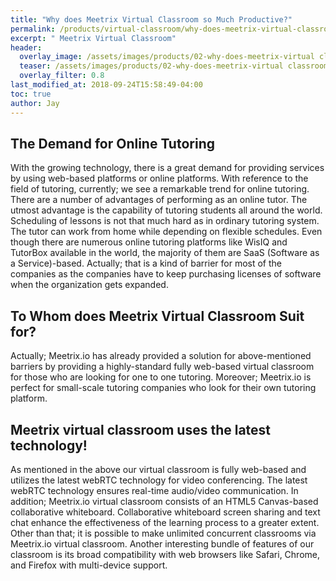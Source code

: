```yaml
---
title: "Why does Meetrix Virtual Classroom so Much Productive?"
permalink: /products/virtual-classroom/why-does-meetrix-virtual-classroom-so-much-productive.html
excerpt: " Meetrix Virtual Classroom"
header:
  overlay_image: /assets/images/products/02-why-does-meetrix-virtual classroom-so-much-productive/meetrix_classroom_landing.png
  teaser: /assets/images/products/02-why-does-meetrix-virtual classroom-so-much-productive/meetrix_classroom_landing.png
  overlay_filter: 0.8
last_modified_at: 2018-09-24T15:58:49-04:00
toc: true
author: Jay
---
```


The Demand for Online Tutoring
---

With the growing technology, there is a great demand for providing services by using
web-based platforms or online platforms. With reference to the field of tutoring,
currently; we see a remarkable trend for online tutoring. There are a number of
advantages of performing as an online tutor. The utmost advantage is the capability of
tutoring students all around the world. Scheduling of lessons is not that much hard as in
ordinary tutoring system. The tutor can work from home while depending on flexible
schedules.
Even though there are numerous online tutoring platforms like WisIQ and TutorBox
available in the world, the majority of them are SaaS (Software as a Service)-based.
Actually; that is a kind of barrier for most of the companies as the companies have to
keep purchasing licenses of software when the organization gets expanded.

To Whom does Meetrix Virtual Classroom Suit for?
---------------------------------------------------
Actually; Meetrix.io has already provided a solution for above-mentioned barriers by
providing a highly-standard fully web-based virtual classroom for those who are looking
for one to one tutoring. Moreover; Meetrix.io is perfect for small-scale tutoring
companies who look for their own tutoring platform.

Meetrix virtual classroom uses the latest technology!
--------------------------------------------------------

As mentioned in the above our virtual classroom is fully web-based and utilizes the
latest webRTC technology for video conferencing. The latest webRTC technology
ensures real-time audio/video communication. In addition; Meetrix.io virtual classroom
consists of an HTML5 Canvas-based collaborative whiteboard. Collaborative whiteboard
screen sharing and text chat enhance the effectiveness of the learning process to a
greater extent.
Other than that; it is possible to make unlimited concurrent classrooms via Meetrix.io
virtual classroom. Another interesting bundle of features of our classroom is its broad
compatibility with web browsers like Safari, Chrome, and Firefox with multi-device
support. 


